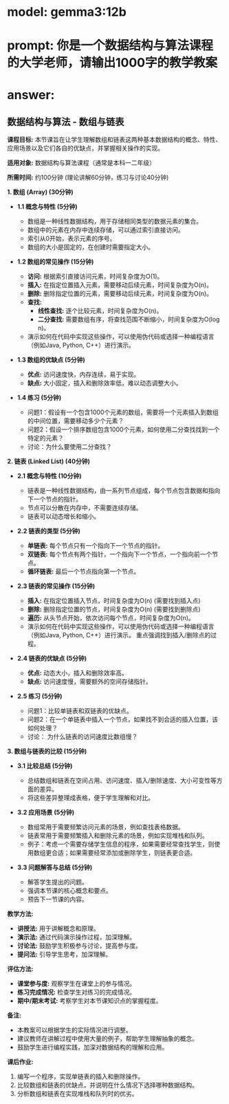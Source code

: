 # model: gemma3:12b
# prompt: 你是一个数据结构与算法课程的大学老师，请输出1000字的教学教案
# answer: 
 ## 数据结构与算法 - 数组与链表

**课程目标:** 本节课旨在让学生理解数组和链表这两种基本数据结构的概念、特性、应用场景以及它们各自的优缺点，并掌握相关操作的实现。

**适用对象:** 数据结构与算法课程（通常是本科一二年级）

**所需时间:** 约100分钟 (理论讲解60分钟，练习与讨论40分钟)

**1. 数组 (Array) (30分钟)**

* **1.1 概念与特性 (5分钟)**
    *  数组是一种线性数据结构，用于存储相同类型的数据元素的集合。
    *  数组中的元素在内存中连续存储，可以通过索引直接访问。
    *  索引从0开始，表示元素的序号。
    *  数组的大小是固定的，在创建时需要指定大小。

* **1.2 数组的常见操作 (15分钟)**
    *  **访问:**  根据索引直接访问元素，时间复杂度为O(1)。
    *  **插入:** 在指定位置插入元素，需要移动后续元素，时间复杂度为O(n)。
    *  **删除:** 删除指定位置的元素，需要移动后续元素，时间复杂度为O(n)。
    *  **查找:** 
        *  **线性查找:** 逐个比较元素，时间复杂度为O(n)。
        *  **二分查找:** 需要数组有序，将查找范围不断缩小，时间复杂度为O(log n)。
    *  演示如何在代码中实现这些操作，可以使用伪代码或选择一种编程语言（例如Java, Python, C++）进行演示。

* **1.3 数组的优缺点 (5分钟)**
    *  **优点:**  访问速度快，内存连续，易于实现。
    *  **缺点:**  大小固定，插入和删除效率低，难以动态调整大小。

* **1.4 练习 (5分钟)**
    *  问题1：假设有一个包含1000个元素的数组，需要将一个元素插入到数组的中间位置，需要移动多少个元素？
    *  问题2：假设一个排序数组包含1000个元素，如何使用二分查找找到一个特定的元素？
    *  讨论：为什么要使用二分查找？

**2. 链表 (Linked List) (40分钟)**

* **2.1 概念与特性 (10分钟)**
    *  链表是一种线性数据结构，由一系列节点组成，每个节点包含数据和指向下一个节点的指针。
    *  节点可以分散在内存中，不需要连续存储。
    *  链表可以动态增长和缩小。

* **2.2 链表的类型 (5分钟)**
    *  **单链表:** 每个节点只有一个指向下一个节点的指针。
    *  **双链表:** 每个节点有两个指针，一个指向下一个节点，一个指向前一个节点。
    *  **循环链表:** 最后一个节点指向第一个节点。

* **2.3 链表的常见操作 (15分钟)**
    *  **插入:** 在指定位置插入节点，时间复杂度为O(n) (需要找到插入点)
    *  **删除:** 删除指定位置的节点，时间复杂度为O(n) (需要找到删除点)
    *  **遍历:**  从头节点开始，依次访问每个节点，时间复杂度为O(n)。
    *  演示如何在代码中实现这些操作，可以使用伪代码或选择一种编程语言（例如Java, Python, C++）进行演示。  重点强调找到插入/删除点的过程。

* **2.4 链表的优缺点 (5分钟)**
    *  **优点:**  动态大小，插入和删除效率高。
    *  **缺点:**  访问速度慢，需要额外的空间存储指针。

* **2.5 练习 (5分钟)**
    *  问题1：比较单链表和双链表的优缺点。
    *  问题2：在一个单链表中插入一个节点，如果找不到合适的插入位置，该如何处理？
    *  讨论： 为什么链表的访问速度比数组慢？

**3. 数组与链表的比较 (15分钟)**

* **3.1 比较总结 (5分钟)**
    *  总结数组和链表在空间占用、访问速度、插入/删除速度、大小可变性等方面的差异。
    *  将这些差异整理成表格，便于学生理解和对比。

* **3.2 应用场景 (5分钟)**
    *  数组常用于需要频繁访问元素的场景，例如查找表格数据。
    *  链表常用于需要频繁插入和删除元素的场景，例如实现堆栈和队列。
    *  例子：考虑一个需要存储学生信息的程序，如果需要经常查找学生，则使用数组更合适；如果需要经常添加或删除学生，则链表更合适。

* **3.3 问题解答与总结 (5分钟)**
    *  解答学生提出的问题。
    *  强调本节课的核心概念和要点。
    *  预告下一节课的内容。

**教学方法:**

* **讲授法:** 用于讲解概念和原理。
* **演示法:**  通过代码演示操作过程，加深理解。
* **讨论法:** 鼓励学生积极参与讨论，提高参与度。
* **提问法:**  引导学生思考，加深理解。

**评估方法:**

* **课堂参与度:**  观察学生在课堂上的参与情况。
* **练习完成情况:**  检查学生对练习的完成情况。
* **期中/期末考试:**  考察学生对本节课知识点的掌握程度。

**备注:**

*  本教案可以根据学生的实际情况进行调整。
*  建议教师在讲解过程中使用大量的例子，帮助学生理解抽象的概念。
*  鼓励学生进行编程实践，加深对数据结构的理解和应用。

**课后作业:**

1.  编写一个程序，实现单链表的插入和删除操作。
2.  比较数组和链表的优缺点，并说明在什么情况下选择哪种数据结构。
3.  分析数组和链表在实现堆栈和队列时的优劣。


